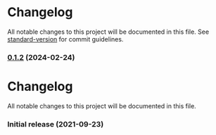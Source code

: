 # Changelog

All notable changes to this project will be documented in this file. See [standard-version](https://github.com/conventional-changelog/standard-version) for commit guidelines.

### [0.1.2](https://github.com/zkoss/ZK-vscode-plugin/compare/v0.1.1...v0.1.2) (2024-02-24)

# Changelog

All notable changes to this project will be documented in this file.

### Initial release (2021-09-23)
